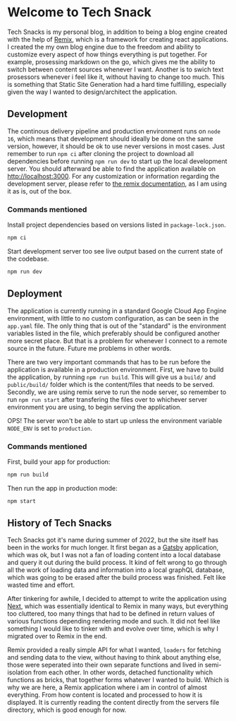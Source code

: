 # Welcome to Tech Snack

Tech Snacks is my personal blog, in addition to being a blog engine created with the help of [Remix](https://remix.run), which is a framework for creating react applications. I created the my own blog engine due to the freedom and ability to customize every aspect of how things everything is put together. For example, prosessing markdown on the go, which gives me the ability to switch between content sources whenever I want. Another is to swich text prosessors whenever i feel like it, without having to change too much. This is something that Static Site Generation had a hard time fulfilling, especially given the way I wanted to design/architect the application.

## Development

The continous delivery pipeline and production environment runs on `node 16`, which means that development should ideally be done on the same version, however, it should be ok to use never versions in most cases. Just remember to run `npm ci` after cloning the project to download all dependencies before running `npm run dev` to start up the local development server. You should afterward be able to find the application available on [http://localhost:3000](http://localhost:3000). For any customization or information regarding the development server, please refer to [the remix documentation](https://remix.run/docs/en/v1/other-api/dev#remix-dev), as I am using it as is, out of the box.

### Commands mentioned

Install project dependencies based on versions listed in `package-lock.json`.

```sh
npm ci
```

Start development server too see live output based on the current state of the codebase.

```sh
npm run dev
```

## Deployment

The application is currently running in a standard Google Cloud App Engine environment, with little to no custom configuration, as can be seen in the `app.yaml` file. The only thing that is out of the "standard" is the environment variables listed in the file, which preferably should be configured another more secret place. But that is a problem for whenever I connect to a remote source in the future. Future me problems in other words.

There are two very important commands that has to be run before the application is available in a production environment. First, we have to build the application, by running `npm run build`. This will give us a `build/` and `public/build/` folder which is the content/files that needs to be served. Secondly, we are using remix serve to run the node server, so remember to run `npm run start` after transfering the files over to whichever server environment you are using, to begin serving the application.

OPS! The server won't be able to start up unless the environment variable `NODE_ENV` is set to `production`.

### Commands mentioned

First, build your app for production:

```sh
npm run build
```

Then run the app in production mode:

```sh
npm start
```

## History of Tech Snacks

Tech Snacks got it's name during summer of 2022, but the site itself has been in the works for much longer. It first began as a [Gatsby](https://www.gatsbyjs.com/) application, which was ok, but I was not a fan of loading content into a local database and query it out during the build process. It kind of felt wrong to go through all the work of loading data and information into a local graphQL database, which was going to be erased after the build process was finished. Felt like wasted time and effort.

After tinkering for awhile, I decided to attempt to write the application using [Next](https://nextjs.org/), which was essentially identical to Remix in many ways, but everything too cluttered, too many things that had to be defined in return values of various functions depending rendering mode and such. It did not feel like something I would like to tinker with and evolve over time, which is why I migrated over to Remix in the end.

Remix provided a really simple API for what I wanted, `loaders` for fetching and sending data to the view, without having to think about anything else, those were seperated into their own separate functions and lived in semi-isolation from each other. In other words, detached functionality which functions as bricks, that together forms whatever I wanted to build. Which is why we are here, a Remix application where i am in control of almost everything. From how content is located and processed to how it is displayed. It is currently reading the content directly from the servers file directory, which is good enough for now.
